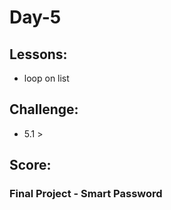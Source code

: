 # Day-5

## Lessons:
- loop on list

## Challenge:
- 5.1 > 

## Score:

### Final Project - Smart Password